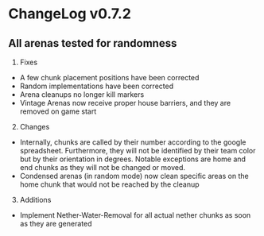 # ChangeLog v0.7.2
**All arenas tested for randomness**
---

1) Fixes
* A few chunk placement positions have been corrected
* Random implementations have been corrected
* Arena cleanups no longer kill markers
* Vintage Arenas now receive proper house barriers, and they are removed on game start

2) Changes
* Internally, chunks are called by their number according to the google spreadsheet.
  Furthermore, they will not be identified by their team color but by their orientation in degrees.
  Notable exceptions are home and end chunks as they will not be changed or moved.
* Condensed arenas (in random mode) now clean specific areas on the home chunk that would not be reached by the cleanup

3) Additions
* Implement Nether-Water-Removal for all actual nether chunks as soon as they are generated